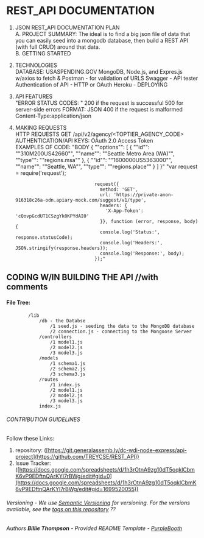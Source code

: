 # REST_API DOCUMENTATION

1. JSON REST_API DOCUMENTATION PLAN						
A. PROJECT SUMMARY: The ideal is to find a big json file of data that you can easily seed into a mongodb database, then build a REST API (with full CRUD) around that data.                                                						
B. GETTING STARTED						
1. TECHNOLOGIES						
DATABASE: USASPENDING.GOV	MongoDB, Node.js, and Expres.js	w/axios to fetch & Postman - for validation of URLS	Swagger - API tester	Authentication of API - HTTP or OAuth	Heroku - DEPLOYING	
2. API FEATURES						
"ERROR STATUS CODES:
"	200 if the request is successful		500 for server-side errors		FORMAT:	JSON
	400 if the request is malformed					Content-Type:application/json
3. MAKING REQUESTS						
HTTP REQUESTS	GET	/api/v2/agency/<TOPTIER_AGENCY_CODE>	AUTHENTICATION/API KEYS:	OAuth 2.0 Access Token		
EXAMPLES OF CODE:	"BODY
                                    {
                                      ""options"": [
                                        {
                                          ""id"": ""310M200US42660"",
                                          ""name"": ""Seattle Metro Area (WA)"",
                                          ""type"": ""regions.msa""
                                        },
                                        {
                                          ""id"": ""1600000US5363000"",
                                          ""name"": ""Seattle, WA"",
                                          ""type"": ""regions.place""
                                        }
                                      ]
                                    }"	"var request = require('request');

                                    request({
                                      method: 'GET',
                                      url: 'https://private-anon-916318c26a-odn.apiary-mock.com/suggest/v1/type',
                                      headers: {
                                        'X-App-Token': 'cQovpGcdUT1CSzgYk0KPYdAI0'
                                      }}, function (error, response, body) {
                                      console.log('Status:', response.statusCode);
                                      console.log('Headers:', JSON.stringify(response.headers));
                                      console.log('Response:', body);
                                    });"	



## CODING W/IN BUILDING THE API //with comments
#### File Tree:

            /lib
                /db - the Databse
                    /1 seed.js - seeding the data to the MongoDB database
                    /2 connection.js - connecting to the Mongoose Server
                /controllers
                    /1 model1.js
                    /2 model2.js
                    /3 model3.js
                /models
                    /1 schema1.js
                    /2 schema2.js
                    /3 schema3.js
                /routes
                    /1 index.js
                    /2 model1.js
                    /2 model2.js
                    /3 model3.js
                index.js


###### CONTRIBUTION GUIDELINES
Follow these Links:
1) repository: ([https://git.generalassemb.ly/dc-wdi-node-express/api-project](https://github.com/TREYCSE/REST_API))
2) Issue Tracker: ([https://docs.google.com/spreadsheets/d/1h3rOtnA9zg10dT5oqklCbmK6vP9EDftnQArKYl7rBWg/edit#gid=0](https://docs.google.com/spreadsheets/d/1h3rOtnA9zg10dT5oqklCbmK6vP9EDftnQArKYl7rBWg/edit#gid=1699520055))

###### Versioning - We use [Semantic Versioning](http://semver.org/) for versioning. For the versions available, see the [tags on this repository](https://github.com/PurpleBooth/a-good-readme-template/tags) ??
###### Authors **Billie Thompson** - *Provided README Template* - [PurpleBooth](https://github.com/PurpleBooth)
